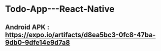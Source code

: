 ﻿# Todo-App---React-Native

## Android APK : https://expo.io/artifacts/d8ea5bc3-0fc8-47ba-9db0-9dfe14e9d7a8
